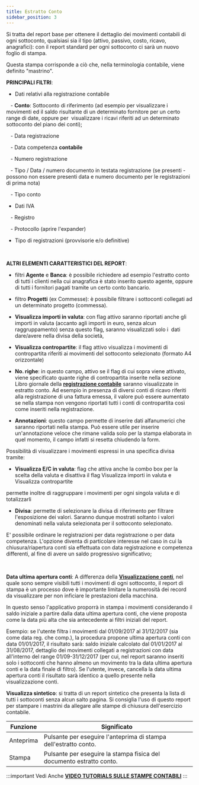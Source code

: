 ```yaml
---
title: Estratto Conto
sidebar_position: 3
---
```


Si tratta del report base per ottenere il dettaglio dei movimenti contabili di ogni sottoconto, qualsiasi sia il tipo (attivo, passivo, costo, ricavo, anagrafici): con il report standard per ogni sottoconto ci sarà un nuovo foglio di stampa.

Questa stampa corrisponde a ciò che, nella terminologia contabile, viene definito "mastrino".

**PRINCIPALI FILTRI**:

- Dati relativi alla registrazione contabile

   - **Conto**: Sottoconto di riferimento (ad esempio per visualizzare i movimenti ed il saldo risultante di un determinato fornitore per un certo range di date, oppure per  visualizzare i ricavi riferiti ad un determinato sottoconto del piano dei conti);

   - Data registrazione

   - Data competenza **contabile**

   - Numero registrazione

   - Tipo / Data / numero documento in testata registrazione (se presenti - possono non essere presenti data e numero documento per le registrazioni di prima nota)

   - Tipo conto

- Dati IVA

   - Registro

   - Protocollo (aprire l'expander)

- Tipo di registrazioni (provvisorie e/o definitive)

 

**ALTRI ELEMENTI CARATTERISTICI DEL REPORT**:



- filtri **Agente** e **Banca**: è possibile richiedere ad esempio l'estratto conto di tutti i clienti nella cui anagrafica è stato inserito questo agente, oppure di tutti i fornitori pagati tramite un certo conto bancario.

- filtro **Progetti** (ex Commesse): è possibile filtrare i sottoconti collegati ad un determinato progetto (commessa).



- **Visualizza importi in valuta**: con flag attivo saranno riportati anche gli importi in valuta (accanto agli importi in euro, senza alcun raggruppamento) senza questo flag, saranno visualizzati solo i  dati dare/avere nella divisa della società, 

- **Visualizza contropartite**: il flag attivo visualizza i movimenti di contropartita riferiti ai movimenti del sottoconto selezionato (formato A4 orizzontale)

- **No. righe**: in questo campo, attivo se il flag di cui sopra viene attivato, viene specificato quante righe di contropartita inserite nella sezione Libro giornale della **[registrazione contabile](/docs/finance-area/ledger-records/records/ledger-record)** saranno visualizzate in estratto conto. Ad esempio in presenza di diversi conti di ricavo riferiti alla registrazione di una fattura emessa, il valore può essere aumentato se nella stampa non vengono riportati tutti i conti di contropartita così come inseriti nella registrazione.

- **Annotazioni**: questo campo permette di inserire dati alfanumerici che saranno riportati nella stampa. Può essere utile per inserire un'annotazione veloce che rimane valida solo per la stampa elaborata in quel momento, il campo infatti si resetta chiudendo la form.





Possibilità di visualizzare i movimenti espressi in una specifica divisa tramite: 

- **Visualizza E/C in valuta**: flag che attiva anche la combo box per la scelta della valuta e disattiva il flag Visualizza importi in valuta e Visualizza contropartite

permette inoltre di raggruppare i movimenti per ogni singola valuta e di totalizzarli



- **Divisa**: permette di selezionare la divisa di riferimento per filtrare l'esposizione dei valori. Saranno dunque mostrati soltanto i valori denominati nella valuta selezionata per il sottoconto selezionato.





E' possibile ordinare le registrazioni per data registrazione o per data competenza. L'opzione diventa di particolare interesse nel caso in cui la chiusura/riapertura conti sia effettuata con data registrazione e competenza differenti, al fine di avere un saldo progressivo significativo;

 

**Data ultima apertura conti**: A differenza della **[Visualizzazione conti](/docs/finance-area/ledger-records/records/view-accounts)**, nel quale sono sempre visibili tutti i movimenti di ogni sottoconto, il report di stampa è un processo dove è importante limitare la numerosità dei record da visualizzare per non inficiare le prestazioni della macchina. 

In questo senso l'applicativo proporrà in stampa i movimenti considerando il saldo iniziale a partire dalla data ultima apertura conti, che viene proposta come la data più alta che sia antecedente ai filtri iniziali del report.

Esempio: se l'utente filtra i movimenti dal 01/09/2017 al 31/12/2017 (sia come data reg. che comp.), la procedura propone ultima apertura conti con data 01/01/2017, il risultato sarà: saldo iniziale calcolato dal 01/01/2017 al 31/08/2017, dettaglio dei movimenti collegati a registrazioni con data all'interno del range 01/09-31/12/2017 (per cui, nel report saranno inseriti solo i sottoconti che hanno almeno un movimento tra la data ultima apertura conti e la data finale di filtro). Se l'utente, invece, cancella la data ultima apertura conti il risultato sarà identico a quello presente nella visualizzazione conti.

**Visualizza sintetico**: si tratta di un report sintetico che presenta la lista di tutti i sottoconti senza alcun salto pagina. Si consiglia l'uso di questo report per stampare i mastrini da allegare alle stampe di chiusura dell'esercizio contabile.



| Funzione | Significato |
| --- | --- |
| Anteprima | Pulsante per eseguire l'anteprima di stampa dell'estratto conto. |
| Stampa | Pulsante per eseguire la stampa fisica del documento estratto conto. |


:::important Vedi Anche
[**VIDEO TUTORIALS SULLE STAMPE CONTABILI**](/docs/video/finance/intro)
:::